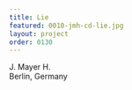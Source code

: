 ```yaml
---
title: Lie
featured: 0010-jmh-cd-lie.jpg
layout: project
order: 0130
---
```


J. Mayer H.  
Berlin, Germany
